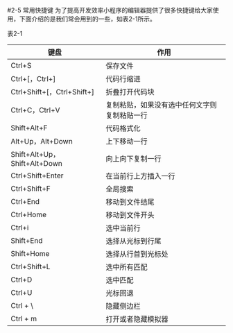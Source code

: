#2-5 常用快捷键
为了提高开发效率小程序的编辑器提供了很多快捷键给大家使用，下面介绍的是我们常会用到的一些，如表2-1所示。

表2-1

| 键盘 | 作用 |
| --- | --- |
| Ctrl+S | 保存文件 |
| Ctrl+[，Ctrl+]| 代码行缩进 |
| Ctrl+Shift+[，Ctrl+Shift+] | 折叠打开代码块 |
| Ctrl+C，Ctrl+V | 复制粘贴，如果没有选中任何文字则复制粘贴一行 |
| Shift+Alt+F | 代码格式化 |
| Alt+Up，Alt+Down | 上下移动一行 |
| Shift+Alt+Up，Shift+Alt+Down | 向上向下复制一行 |
| Ctrl+Shift+Enter | 在当前行上方插入一行 |
| Ctrl+Shift+F | 全局搜索 |
| Ctrl+End | 移动到文件结尾 |
| Ctrl+Home | 移动到文件开头 |
| Ctrl+i | 选中当前行 |
| Shift+End | 选择从光标到行尾 |
| Shift+Home | 选择从行首到光标处 |
| Ctrl+Shift+L | 选中所有匹配 |
| Ctrl+D | 选中匹配 |
| Ctrl+U | 光标回退 |
| Ctrl + \ | 隐藏侧边栏 |
| Ctrl + m | 打开或者隐藏模拟器 |
